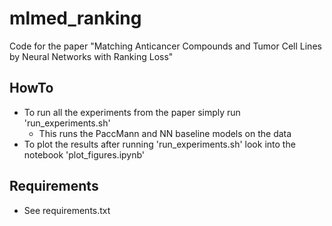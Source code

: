 # mlmed_ranking
Code for the paper "Matching Anticancer Compounds and Tumor Cell Lines by Neural Networks with Ranking Loss"

## HowTo
* To run all the experiments from the paper simply run 'run_experiments.sh'
    * This runs the PaccMann and NN baseline models on the data
* To plot the results after running 'run_experiments.sh' look into the notebook 'plot_figures.ipynb'

## Requirements
* See requirements.txt

